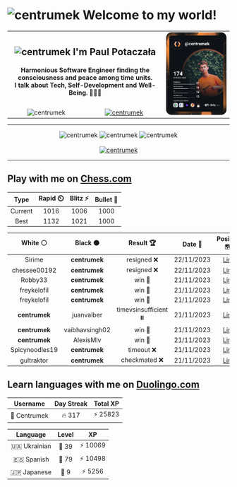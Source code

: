 <h1>
  <img
    src="https://emojis.slackmojis.com/emojis/images/1531849430/4246/blob-sunglasses.gif"
    width="30"
    alt="centrumek"
  />
  Welcome to my world!
</h1>

<table>
  <tbody>
    <tr>
      <td align="center" width="70%" colspan="2">
        <h2>
          <img
            src="https://raw.githubusercontent.com/MartinHeinz/MartinHeinz/master/wave.gif"
            width="30px"
            alt="centrumek"
          />
          I'm Paul Potaczała
        </h2>
        <h4>
          Harmonious Software Engineer finding the consciousness and peace among time units.
          <br/>
          I talk about Tech, Self-Development and Well-Being. 🌿🧘🚀
        </h4>
      </td>
      <td width="30%" rowspan="2">
        <a href="https://app.daily.dev/centrumek">
          <img
            src="./devcard.svg"
            alt="centrumek"
          />
        </a>
      </td>
    </tr>
    <tr align="center">
      <td>
        <img
          src="https://komarev.com/ghpvc/?username=centrumek&label=visitors&color=0e75b6&style=flat"
          alt="centrumek"
        >
      </td>
      <td>
        <a href="https://stackoverflow.com/users/14496012/centrumek">
          <img
            src="https://stackoverflow.com/users/flair/14496012.png?theme=dark"
            alt="centrumek"
          >
        </a>
      </td>
    </tr>
  </tbody>
</table>

---
<div align="center">
  <img 
    src="https://github-readme-stats.vercel.app/api?username=centrumek&show_icons=true&count_private=true&theme=dark&hide_border=true&hide=issues,contribs&bg_color=00000000"
    alt="centrumek"
  />
  <img
    src="https://github-readme-stats.vercel.app/api/top-langs/?username=centrumek&layout=compact&hide_border=true&theme=dark&bg_color=00000000&langs_count=6&exclude_repo=air-statistic-app"
    alt="centrumek"
  />
  <img 
    src="https://github-readme-streak-stats.herokuapp.com?user=centrumek&theme=dark&hide_border=true&background=FFFFFF00"
    alt="centrumek"
  />
  <br/>
  <br/>
  <a href="https://www.buymeacoffee.com/centrumek">
    <img
      src="https://cdn.buymeacoffee.com/buttons/v2/default-orange.png"
      height="50"
      width="210"
      alt="centrumek"
    />
  </a>
</div>

---

## Play with me on [Chess.com](https://www.chess.com/member/centrumek)

<div align="center">
<!--START_SECTION:chessStats-->
<!-- Automatically generated with https://github.com/Balastrong/chess-stats-action -->

| Type | Rapid ⏲️ | Blitz ⚡ | Bullet 🔫 |
|:---:|:---:|:---:|:---:|
| Current | 1016 | 1006 | 1000 |
| Best | 1132 | 1021 | 1000 |

| White ⚪ | Black ⚫ | Result 🏆 | Date 📅 | Position 🗺️ | Type 🕕 |
|:---:|:---:|:---:|:---:|:---:|:---:|
| Sirime | **centrumek** | resigned ❌ | 22/11/2023 | <a href="http://www.ee.unb.ca/cgi-bin/tervo/fen.pl?select=8/8/1p6/pP4k1/6p1/P1P1P1Kp/7N/4R3 b - -">Link</a> | Blitz |
| chessee00192 | **centrumek** | resigned ❌ | 22/11/2023 | <a href="http://www.ee.unb.ca/cgi-bin/tervo/fen.pl?select=r1bqkb1r/pp4pp/2pp4/4pp2/2B2B2/2P2N1P/PP2QPP1/RN2K2R b KQkq -">Link</a> | Blitz |
| Robby33 | **centrumek** | win 🥇 | 21/11/2023 | <a href="http://www.ee.unb.ca/cgi-bin/tervo/fen.pl?select=1q4K1/8/6k1/6p1/6P1/8/8/4r3 w - -">Link</a> | Blitz |
| freykelofil | **centrumek** | win 🥇 | 21/11/2023 | <a href="http://www.ee.unb.ca/cgi-bin/tervo/fen.pl?select=8/3R3p/5q1k/7P/8/8/P1Pb1PP1/6K1 w - -">Link</a> | Rapid |
| freykelofil | **centrumek** | win 🥇 | 21/11/2023 | <a href="http://www.ee.unb.ca/cgi-bin/tervo/fen.pl?select=r6r/2q1b2p/p2k4/1p1pn3/4p1Q1/1B2P3/PPP2PPP/2KR3R w - -">Link</a> | Blitz |
| **centrumek** | juanvalber | timevsinsufficient ⏸️ | 21/11/2023 | <a href="http://www.ee.unb.ca/cgi-bin/tervo/fen.pl?select=8/8/4k1K1/8/8/4q3/8/8 b - -">Link</a> | Blitz |
| **centrumek** | vaibhavsingh02 | win 🥇 | 21/11/2023 | <a href="http://www.ee.unb.ca/cgi-bin/tervo/fen.pl?select=1R6/2p2pk1/1pb1p1n1/4r3/P5K1/8/8/8 b - -">Link</a> | Bullet |
| **centrumek** | AlexisMlv | win 🥇 | 21/11/2023 | <a href="http://www.ee.unb.ca/cgi-bin/tervo/fen.pl?select=8/5R1p/8/8/2k1p3/4P3/P1K3PP/8 b - -">Link</a> | Bullet |
| Spicynoodles19 | **centrumek** | timeout ❌ | 21/11/2023 | <a href="http://www.ee.unb.ca/cgi-bin/tervo/fen.pl?select=5k2/8/1p2p2b/1b1pP2p/1P1BpP1P/1N6/5K2/R7 b - -">Link</a> | Bullet |
| gultraktor | **centrumek** | checkmated ❌ | 21/11/2023 | <a href="http://www.ee.unb.ca/cgi-bin/tervo/fen.pl?select=r4rk1/ppp2pQ1/2n2n2/4pNp1/4p3/1NPq4/P4PPP/R3K2R b KQ -">Link</a> | Bullet |

<!--END_SECTION:chessStats-->
</div>

## Learn languages with me on [Duolingo.com](https://www.duolingo.com/profile/Centrumek)

<div align="center">
<!--START_SECTION:duolingoStats-->
<!-- Automatically generated with https://github.com/centrumek/duolingo-readme-stats-->

| Username | Day Streak | Total XP |
|:---:|:---:|:---:|
| 👤 Centrumek | 🔥 317 | ⚡ 25823 |

| Language | Level | XP |
|:---:|:---:|:---:|
| 🇺🇦 Ukrainian | 👑 39 | ⚡ 10069 |
| 🇪🇸 Spanish | 👑 79 | ⚡ 10498 |
| 🇯🇵 Japanese | 👑 9 | ⚡ 5256 |

<!--END_SECTION:duolingoStats-->
</div>
<!--
**centrumek/centrumek** is a ✨ _special_ ✨ repository because its `README.md` (this file) appears on your GitHub profile.

Here are some ideas to get you started:

- 🔭 I’m currently working on ...
- 🌱 I’m currently learning ...
- 👯 I’m looking to collaborate on ...
- 🤔 I’m looking for help with ...
- 💬 Ask me about ...
- 📫 How to reach me: ...
- 😄 Pronouns: ...
- ⚡ Fun fact: ...
-->
